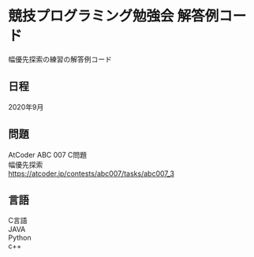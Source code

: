 # 競技プログラミング勉強会 解答例コード
幅優先探索の練習の解答例コード
## 日程
2020年9月  

## 問題
AtCoder ABC 007 C問題  
幅優先探索  
https://atcoder.jp/contests/abc007/tasks/abc007_3  

## 言語
C言語  
JAVA  
Python  
c++
